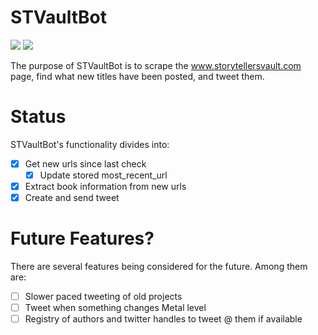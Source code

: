 # STVaultBot

![](https://www.code-inspector.com/project/28682/score/svg)
![](https://www.code-inspector.com/project/28682/status/svg)

The purpose of STVaultBot is to scrape the www.storytellersvault.com page, find what new titles have been posted, and tweet them.

# Status

STVaultBot's functionality divides into:

- [x] Get new urls since last check
  - [x] Update stored most_recent_url
- [x] Extract book information from new urls
- [x] Create and send tweet

# Future Features?

There are several features being considered for the future. Among them are:

- [ ] Slower paced tweeting of old projects
- [ ] Tweet when something changes Metal level
- [ ] Registry of authors and twitter handles to tweet @ them if available
